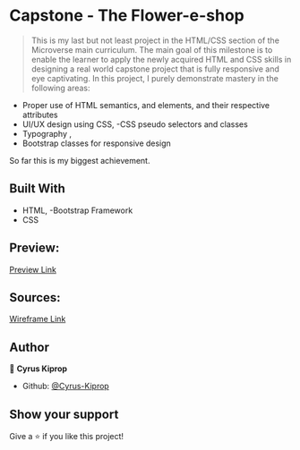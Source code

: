 # Capstone - The Flower-e-shop

> This is my last but not least project in the HTML/CSS section of the Microverse main curriculum. The main goal of this milestone is to enable the learner to apply the newly acquired HTML and CSS skills in designing a real world capstone project that is fully responsive and eye captivating. In this project, I purely demonstrate mastery in the following areas:

- Proper use of HTML semantics, and elements, and their respective attributes
- UI/UX design using CSS,
  -CSS pseudo selectors and classes
- Typography ,
- Bootstrap classes for responsive design

So far this is my biggest achievement.

## Built With

- HTML,
  -Bootstrap Framework
- CSS

## Preview:

[Preview Link](https://pedantic-borg-ce20b7.netlify.com/)

## Sources:

[Wireframe Link](https://www.behance.net/gallery/69329213/Flower-e-shop)

## Author

👤 **Cyrus Kiprop**

- Github: [@Cyrus-Kiprop](https://github.com/Cyrus-Kiprop)

## Show your support

Give a ⭐️ if you like this project!
